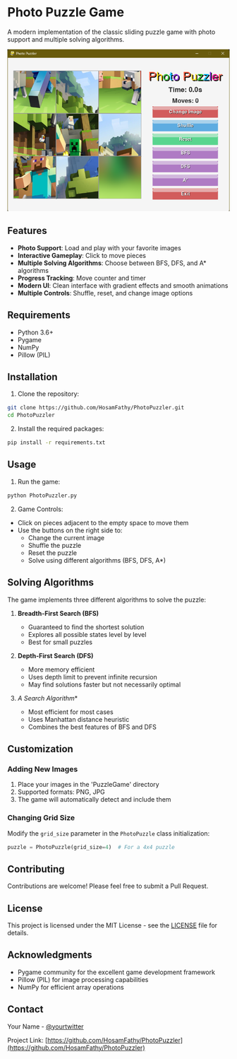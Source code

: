# Photo Puzzle Game

A modern implementation of the classic sliding puzzle game with photo support and multiple solving algorithms.

![Game Screenshot](Screenshot.png)

## Features

- **Photo Support**: Load and play with your favorite images
- **Interactive Gameplay**: Click to move pieces
- **Multiple Solving Algorithms**: Choose between BFS, DFS, and A* algorithms
- **Progress Tracking**: Move counter and timer
- **Modern UI**: Clean interface with gradient effects and smooth animations
- **Multiple Controls**: Shuffle, reset, and change image options

## Requirements

- Python 3.6+
- Pygame
- NumPy
- Pillow (PIL)

## Installation

1. Clone the repository:
```bash
git clone https://github.com/HosamFathy/PhotoPuzzler.git
cd PhotoPuzzler
```

2. Install the required packages:
```bash
pip install -r requirements.txt
```

## Usage

1. Run the game:
```bash
python PhotoPuzzler.py
```

2. Game Controls:
- Click on pieces adjacent to the empty space to move them
- Use the buttons on the right side to:
  - Change the current image
  - Shuffle the puzzle
  - Reset the puzzle
  - Solve using different algorithms (BFS, DFS, A*)

## Solving Algorithms

The game implements three different algorithms to solve the puzzle:

1. **Breadth-First Search (BFS)**
   - Guaranteed to find the shortest solution
   - Explores all possible states level by level
   - Best for small puzzles

2. **Depth-First Search (DFS)**
   - More memory efficient
   - Uses depth limit to prevent infinite recursion
   - May find solutions faster but not necessarily optimal

3. **A* Search Algorithm**
   - Most efficient for most cases
   - Uses Manhattan distance heuristic
   - Combines the best features of BFS and DFS


## Customization

### Adding New Images
1. Place your images in the 'PuzzleGame' directory
2. Supported formats: PNG, JPG
3. The game will automatically detect and include them

### Changing Grid Size
Modify the `grid_size` parameter in the `PhotoPuzzle` class initialization:
```python
puzzle = PhotoPuzzle(grid_size=4)  # For a 4x4 puzzle
```

## Contributing

Contributions are welcome! Please feel free to submit a Pull Request.

## License

This project is licensed under the MIT License - see the [LICENSE](LICENSE) file for details.

## Acknowledgments

- Pygame community for the excellent game development framework
- Pillow (PIL) for image processing capabilities
- NumPy for efficient array operations

## Contact

Your Name - [@yourtwitter](https://twitter.com/yourtwitter)

Project Link: [https://github.com/HosamFathy/PhotoPuzzler](https://github.com/HosamFathy/PhotoPuzzler)

